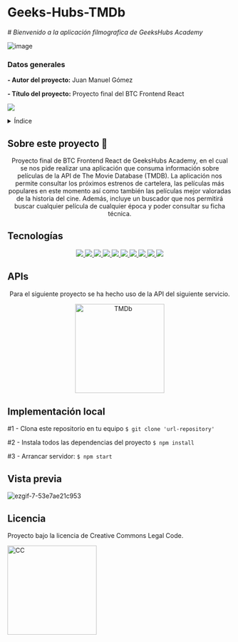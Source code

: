 # Geeks-Hubs-TMDb

<em> # Bienvenido a la aplicación filmografica de GeeksHubs Academy</em>

![image](https://user-images.githubusercontent.com/113507322/205169800-ae8aeff3-2afc-467c-8c53-6c1637671770.png)


### Datos generales

**- Autor del proyecto:** Juan Manuel Gómez

**- Título del proyecto:** Proyecto final del BTC Frontend React


 <p align="left">
   <img src="https://img.shields.io/badge/STATUS-FINALIZADO-green">
 </p>

<details>
  <summary>Índice</summary>
  <ol>
    <li><a href="#Sobre-este-proyecto">Sobre este proyecto</a></li>
    <li><a href="#Tecnologías">Tecnologías</a></li>
    <li><a href="#APIs">APIs</a></li>
    <li><a href="#Implementación-local ">Implementación local</a></li>
    <li><a href="#Vista principal">Vista previa</a></li>
    <li><a href="#Licencia">Licencia</a></li>
  </ol>
</details>

## Sobre este proyecto 🎯

<p align="center">Proyecto final de BTC Frontend React de GeeksHubs Academy, en el cual se nos pide realizar una aplicación que consuma información sobre películas de la API de The Movie Database (TMDB). La aplicación nos permite consultar los próximos estrenos de cartelera, las películas más populares en este momento así como también las películas mejor valoradas de la historia del cine. Además, incluye un buscador que nos permitirá buscar cualquier película de cualquier época y poder consultar su ficha técnica.</p>


## Tecnologías
<div align="center">
  <a href="https://developer.mozilla.org/es/docs/Glossary/HTML5">
      <img src= "https://img.shields.io/badge/html5-%23E34F26.svg?style=for-the-badge&logo=html5&logoColor=white"/>
  </a>
  <a href="https://developer.mozilla.org/es/docs/Web/CSS">
      <img src= "https://user-images.githubusercontent.com/121863208/227808642-a8dcfecb-74b9-4796-8b2b-7bfe5cf1b4ba.svg"/>
  </a>
    <a href="https://developer.mozilla.org/es/docs/Web/JavaScript">
      <img src= "https://img.shields.io/badge/javascipt-EFD81D?style=for-the-badge&logo=javascript&logoColor=black"/>
  </a>
    <a href="https://getbootstrap.com/">
      <img src= "https://user-images.githubusercontent.com/121863208/227808594-021a15ab-7e14-454b-b977-4a5ade8287ed.svg"/>
  </a>
  <a href="https://www.reactjs.com/">
      <img src= "https://img.shields.io/badge/React-20232A?style=for-the-badge&logo=react&logoColor=61DAFB"/>
  </a>
   <a href="https://redux.js.org/">
      <img src= "https://user-images.githubusercontent.com/121863208/227808568-89a147ae-a047-4b1c-8065-9de44bd9bcb2.svg"/>
  </a>
  <a href="https://nodejs.org/es/">
      <img src= "https://img.shields.io/badge/node.js-6DA55F?style=for-the-badge&logo=node.js&logoColor=white"/>
  </a>
  <a href="https://github.com/">
      <img src= "https://user-images.githubusercontent.com/121863208/227808612-8d3f0fee-99d9-45d8-8274-6584c9ac0b38.svg"/>
  </a>
  <a href="https://git-scm.com/downloads">
      <img src= "https://user-images.githubusercontent.com/121863208/227808620-cd6e5d5c-dd63-4a9d-b19d-0983807cae95.svg"/>
  </a>
  <a href="https://www.npmjs.com/">
      <img src= "https://user-images.githubusercontent.com/121863208/227808650-2ae0204a-1c59-4789-bfa9-3f16b24b737d.svg"/>
  </a>
</div>


## APIs
<div align="center">
  <p align="center">Para el siguiente proyecto se ha hecho uso de la API del siguiente servicio.</p>
  <img alt="TMDb" src="https://github.com/jgomez2531/TMDb-API---ReactJS/assets/76822966/ff3fc3b6-6e58-4cb9-9f07-b34c300a294c" width="200">
</div>


## Implementación local

 #1 - Clona este repositorio en tu equipo
    ` $ git clone 'url-repository' `


 #2 - Instala todos las dependencias del proyecto
    ` $ npm install `
    

 #3 - Arrancar servidor:
    ` $ npm start `
    


## Vista previa
![ezgif-7-53e7ae21c953](https://user-images.githubusercontent.com/76822966/124402250-57225000-dd2f-11eb-864c-ecaf094a892c.gif)



## Licencia

Proyecto bajo la licencia de Creative Commons Legal Code.  

<img alt="CC" src="https://github.com/jgomez2531/mern-amazona/assets/76822966/95a8d39f-530f-4b21-82e3-e65038da8ff7" width="200">

